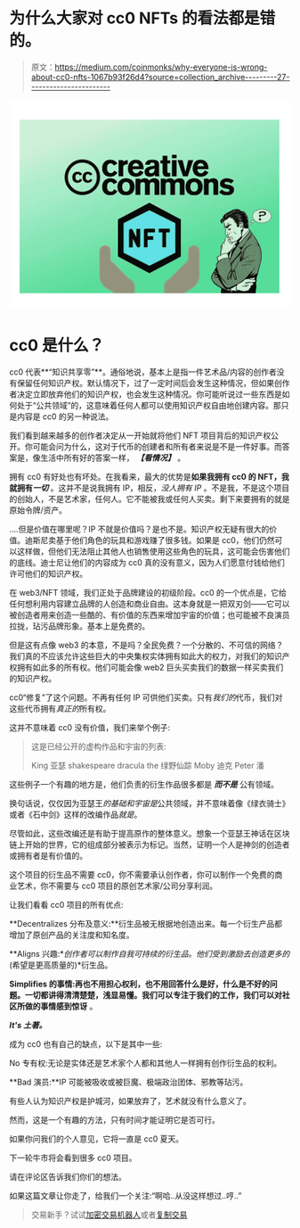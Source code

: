 # 为什么大家对 cc0 NFTs 的看法都是错的。

> 原文：<https://medium.com/coinmonks/why-everyone-is-wrong-about-cc0-nfts-1067b93f26d4?source=collection_archive---------27----------------------->

![](img/ce64ee6b93470b36d0937aa06e1482f2.png)

# cc0 是什么？

cc0 代表**“知识共享零”**。通俗地说，基本上是指一件艺术品/内容的创作者没有保留任何知识产权。默认情况下，过了一定时间后会发生这种情况，但如果创作者决定立即放弃他们的知识产权，也会发生这种情况。你可能听说过一些东西是如何处于“公共领域”的，这意味着任何人都可以使用知识产权自由地创建内容。那只是内容是 cc0 的另一种说法。

我们看到越来越多的创作者决定从一开始就将他们 NFT 项目背后的知识产权公开。你可能会问为什么，这对于代币的创建者和所有者来说是不是一件好事。而答案是，像生活中所有好的答案一样， ***【看情况】*** 。

拥有 cc0 有好处也有坏处。在我看来，最大的优势是**如果我拥有 cc0 的 NFT，我就拥有*一切*** 。这并不是说我拥有 IP，相反，*没人拥有 IP* 。不是我，不是这个项目的创始人，不是艺术家，任何人。它不能被我或任何人买卖。剩下来要拥有的就是原始令牌/资产。

….但是价值在哪里呢？IP 不就是价值吗？是也不是。知识产权无疑有很大的价值。迪斯尼卖基于他们角色的玩具和游戏赚了很多钱。如果是 cc0，他们仍然可以这样做，但他们无法阻止其他人也销售使用这些角色的玩具，这可能会伤害他们的底线。迪士尼让他们的内容成为 cc0 真的没有意义，因为人们愿意付钱给他们许可他们的知识产权。

在 web3/NFT 领域，我们正处于品牌建设的初级阶段。cc0 的一个优点是，它给任何想利用内容建立品牌的人创造和商业自由。这本身就是一把双刃剑——它可以被创造者用来创造一些酷的、有价值的东西来增加宇宙的价值；也可能被不良演员拉拢，玷污品牌形象。基本上是免费的。

但是这有点像 web3 的本意，不是吗？全民免费？一个分散的、不可信的网络？我们真的不应该允许这些巨大的中央集权实体拥有如此大的权力，对我们的知识产权拥有如此多的所有权。他们可能会像 web2 巨头买卖我们的数据一样买卖我们的知识产权。

cc0“修复”了这个问题。不再有任何 IP 可供他们买卖。只有*我们的*代币，我们对这些代币拥有*真正的*所有权。

这并不意味着 cc0 没有价值，我们来举个例子:

> 这是已经公开的虚构作品和宇宙的列表:
> 
> ￲King 亚瑟
> ￲shakespeare
> ￲dracula
> ￲the 绿野仙踪
> ￲Moby 迪克
> ￲Peter 潘

这些例子一个有趣的地方是，他们负责的衍生作品很多都是 ***而不是*** 公有领域。

换句话说，仅仅因为亚瑟王*的基础和宇宙是*公共领域，并不意味着像《绿衣骑士》或者《石中剑》这样的改编作品*就是*。

尽管如此，这些改编还是有助于提高原作的整体意义。想象一个亚瑟王神话在区块链上开始的世界，它的组成部分被表示为标记。当然，证明一个人是神剑的创造者或拥有者是有价值的。

这个项目的衍生品不需要 cc0，你不需要承认创作者，你可以制作一个免费的商业艺术，你不需要与 cc0 项目的原创艺术家/公司分享利润。

让我们看看 cc0 项目的所有优点:

**￲Decentralizes 分布及意义:**衍生品被无根据地创造出来。每一个衍生产品都增加了原创产品的关注度和知名度。

**￲Aligns 兴趣:**创作者可以制作自我可持续的衍生品。他们受到激励去创造更多的*(希望是更高质量的)*衍生品。

**￲Simplifies 的事情:**再也不用担心权利，也不用回答什么是好，什么是不好的问题。一切都讲得清清楚楚，浅显易懂。我们可以专注于我们的工作，我们可以对社区所做的事情感到**惊讶** 。

***￲It's 土著。***

成为 cc0 也有自己的缺点，以下是其中一些:

￲No 专有权:无论是实体还是艺术家个人都和其他人一样拥有创作衍生品的权利。

**￲Bad 演员:**IP 可能被吸收或被巨魔、极端政治团体、邪教等玷污。

有些人认为知识产权是护城河，如果放弃了，艺术就没有什么意义了。

然而，这是一个有趣的方法，只有时间才能证明它是否可行。

如果你问我们的个人意见，它将一直是 cc0 夏天。

下一轮牛市将会看到很多 cc0 项目。

请在评论区告诉我们你们的想法。

如果这篇文章让你走了，给我们一个关注:“啊哈..从没这样想过..哼..”

> 交易新手？试试[加密交易机器人](/coinmonks/crypto-trading-bot-c2ffce8acb2a)或者[复制交易](/coinmonks/top-10-crypto-copy-trading-platforms-for-beginners-d0c37c7d698c)